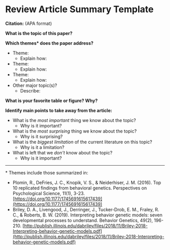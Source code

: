 # Review Article Summary Template

**Citation:** (APA format)

**What is the topic of this paper?**

**Which themes\* does the paper address?**

* Theme:
    * Explain how:
* Theme:
    * Explain how:
* Theme:
    * Explain how:
* Other major topic(s)?
    * Describe:

**What is your favorite table or figure? Why?** 

**Identify main points to take away from the article:**

* What is the _most important_ thing we know about the topic?
    * Why is it important?
* What is the _most surprising_ thing we know about the topic?
    * Why is it surprising?
* What is the _biggest limitation_ of the current literature on this topic? 
    * Why is it a limitation?
* What is left that we _don't_ know about the topic?
    * Why is it important?

---

\* Themes include those summarized in:

* Plomin, R., DeFries, J. C., Knopik, V. S., &amp; Neiderhiser, J. M. (2016). Top 10 replicated findings from behavioral genetics. Perspectives on Psychological Science, 11(1), 3-23. [https://doi.org/10.1177/1745691615617439](https://doi.org/10.1177/1745691615617439)
* Briley, D. A., Livengood, J., Derringer, J., Tucker-Drob, E. M., Fraley, R. C., &amp; Roberts, B. W. (2019). Interpreting behavior genetic models: seven developmental processes to understand. Behavior Genetics, 49(2), 196-210. [http://publish.illinois.edu/dabriley/files/2018/11/Briley-2018-Interpreting-behavior-genetic-models.pdf](http://publish.illinois.edu/dabriley/files/2018/11/Briley-2018-Interpreting-behavior-genetic-models.pdf)
